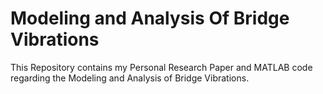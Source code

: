 # Modeling and Analysis Of Bridge Vibrations
This Repository contains my Personal Research Paper and MATLAB code regarding the Modeling and Analysis of Bridge Vibrations.
